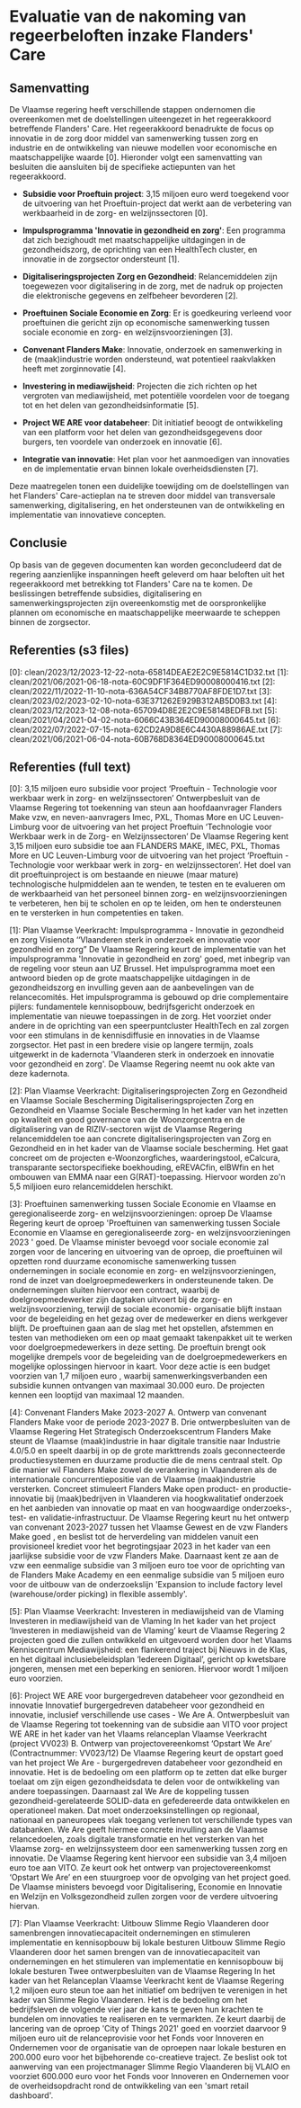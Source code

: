 # Evaluatie van de nakoming van regeerbeloften inzake Flanders' Care

## Samenvatting

De Vlaamse regering heeft verschillende stappen ondernomen die overeenkomen met de doelstellingen uiteengezet in het regeerakkoord betreffende Flanders' Care. Het regeerakkoord benadrukte de focus op innovatie in de zorg door middel van samenwerking tussen zorg en industrie en de ontwikkeling van nieuwe modellen voor economische en maatschappelijke waarde \[0\]. Hieronder volgt een samenvatting van besluiten die aansluiten bij de specifieke actiepunten van het regeerakkoord.

- **Subsidie voor Proeftuin project**: 3,15 miljoen euro werd toegekend voor de uitvoering van het Proeftuin-project dat werkt aan de verbetering van werkbaarheid in de zorg- en welzijnssectoren \[0\].
  
- **Impulsprogramma 'Innovatie in gezondheid en zorg'**: Een programma dat zich bezighoudt met maatschappelijke uitdagingen in de gezondheidszorg, de oprichting van een HealthTech cluster, en innovatie in de zorgsector ondersteunt \[1\].
  
- **Digitaliseringsprojecten Zorg en Gezondheid**: Relancemiddelen zijn toegewezen voor digitalisering in de zorg, met de nadruk op projecten die elektronische gegevens en zelfbeheer bevorderen \[2\].

- **Proeftuinen Sociale Economie en Zorg**: Er is goedkeuring verleend voor proeftuinen die gericht zijn op economische samenwerking tussen sociale economie en zorg- en welzijnsvoorzieningen \[3\].

- **Convenant Flanders Make**: Innovatie, onderzoek en samenwerking in de (maak)industrie worden ondersteund, wat potentieel raakvlakken heeft met zorginnovatie \[4\].

- **Investering in mediawijsheid**: Projecten die zich richten op het vergroten van mediawijsheid, met potentiële voordelen voor de toegang tot en het delen van gezondheidsinformatie \[5\].

- **Project WE ARE voor databeheer**: Dit initiatief beoogt de ontwikkeling van een platform voor het delen van gezondheidsgegevens door burgers, ten voordele van onderzoek en innovatie \[6\].

- **Integratie van innovatie**: Het plan voor het aanmoedigen van innovaties en de implementatie ervan binnen lokale overheidsdiensten \[7\].

Deze maatregelen tonen een duidelijke toewijding om de doelstellingen van het Flanders' Care-actieplan na te streven door middel van transversale samenwerking, digitalisering, en het ondersteunen van de ontwikkeling en implementatie van innovatieve concepten.

## Conclusie

Op basis van de gegeven documenten kan worden geconcludeerd dat de regering aanzienlijke inspanningen heeft geleverd om haar beloften uit het regeerakkoord met betrekking tot Flanders' Care na te komen. De beslissingen betreffende subsidies, digitalisering en samenwerkingsprojecten zijn overeenkomstig met de oorspronkelijke plannen om economische en maatschappelijke meerwaarde te scheppen binnen de zorgsector.

## Referenties (s3 files)

\[0\]: clean/2023/12/2023-12-22-nota-65814DEAE2E2C9E5814C1D32.txt
\[1\]: clean/2021/06/2021-06-18-nota-60C9DF1F364ED90008000416.txt
\[2\]: clean/2022/11/2022-11-10-nota-636A54CF34B8770AF8FDE1D7.txt
\[3\]: clean/2023/02/2023-02-10-nota-63E371262E929B312AB5D0B3.txt
\[4\]: clean/2023/12/2023-12-08-nota-657094D8E2E2C9E5814BEDFB.txt
\[5\]: clean/2021/04/2021-04-02-nota-6066C43B364ED90008000645.txt
\[6\]: clean/2022/07/2022-07-15-nota-62CD2A9D8E6C4430A88986AE.txt
\[7\]: clean/2021/06/2021-06-04-nota-60B768D8364ED90008000645.txt


## Referenties (full text)

\[0\]: 3,15 miljoen euro subsidie voor project ‘Proeftuin - Technologie voor werkbaar werk in zorg- en welzijnssectoren’ Ontwerpbesluit van de Vlaamse Regering tot toekenning van steun aan hoofdaanvrager Flanders Make vzw, en neven-aanvragers Imec, PXL, Thomas More en UC Leuven-Limburg voor de uitvoering van het project Proeftuin ‘Technologie voor Werkbaar werk in de Zorg- en Welzijnssectoren’  De Vlaamse Regering kent 3,15 miljoen euro subsidie toe aan FLANDERS MAKE, IMEC, PXL, Thomas More en UC Leuven-Limburg voor de uitvoering van het project ‘Proeftuin - Technologie voor werkbaar werk in zorg- en welzijnssectoren’. Het doel van dit proeftuinproject is om bestaande en nieuwe (maar mature) technologische hulpmiddelen aan te wenden, te testen en te evalueren om de werkbaarheid van het personeel binnen zorg- en welzijnsvoorzieningen te verbeteren, hen bij te scholen en op te leiden, om hen te ondersteunen en te versterken in hun competenties en taken.

\[1\]: Plan Vlaamse Veerkracht: Impulsprogramma - Innovatie in gezondheid en zorg Visienota ‘‘Vlaanderen sterk in onderzoek en innovatie voor gezondheid en zorg”  De Vlaamse Regering keurt de implementatie van het impulsprogramma 'Innovatie in gezondheid en zorg' goed, met inbegrip van de regeling voor steun aan UZ Brussel. Het impulsprogramma moet een antwoord bieden op de grote maatschappelijke uitdagingen in de gezondheidszorg en invulling geven aan de aanbevelingen van de relancecomités. Het impulsprogramma is gebouwd op drie complementaire pijlers: fundamentele kennisopbouw, bedrijfsgericht onderzoek en implementatie van nieuwe toepassingen in de zorg. Het voorziet onder andere in de oprichting van een speerpuntcluster HealthTech en zal zorgen voor een stimulans in de kennisdiffusie en innovaties in de Vlaamse zorgsector. Het past in een bredere visie op langere termijn, zoals uitgewerkt in de kadernota 'Vlaanderen sterk in onderzoek en innovatie  voor gezondheid en zorg'. De Vlaamse Regering neemt nu ook akte van deze kadernota.

\[2\]: Plan Vlaamse Veerkracht: Digitaliseringsprojecten Zorg en Gezondheid en Vlaamse Sociale Bescherming Digitaliseringsprojecten Zorg en Gezondheid en Vlaamse Sociale Bescherming  In het kader van ​het inzetten op kwaliteit en  good governance van de Woonzorgcentra en de digitalisering van de RIZIV-sectoren  wijst de Vlaamse Regering relancemiddelen toe aan  concrete digitaliseringsprojecten van Zorg en Gezondheid   en in het kader van de Vlaamse sociale bescherming. Het gaat concreet om de projecten e-Woonzorgfiches, waarderingstool, eCalcura, transparante sectorspecifieke boekhouding, eREVACfin, eIBWfin en het ombouwen van EMMA naar een G(RAT)-toepassing. Hiervoor worden zo'n  5,5 miljioen euro  relancemiddelen herschikt.

\[3\]: Proeftuinen samenwerking tussen Sociale Economie en Vlaamse en geregionaliseerde zorg- en welzijnsvoorzieningen: oproep   De Vlaamse Regering keurt de oproep 'Proeftuinen van samenwerking tussen Sociale Economie en Vlaamse en geregionaliseerde zorg- en welzijnsvoorzieningen 2023 ' goed. De Vlaamse minister bevoegd voor sociale economie zal zorgen voor de lancering en uitvoering van de oproep, die proeftuinen wil opzetten rond duurzame economische samenwerking tussen ondernemingen in sociale economie en zorg- en welzijnsvoorzieningen, rond de inzet van doelgroepmedewerkers in ondersteunende taken. De ondernemingen sluiten hiervoor een contract, waarbij de doelgroepmedewerker zijn dagtaken uitvoert bij de zorg- en welzijnsvoorziening, terwijl de sociale economie- organisatie blijft instaan voor de begeleiding en het gezag over de medewerker en diens werkgever blijft. De proeftuinen gaan aan de slag met het opstellen, afstemmen en testen van methodieken om een op maat gemaakt takenpakket uit te werken voor doelgroepmedewerkers in deze setting. De proeftuin brengt ook mogelijke drempels voor de begeleiding van de doelgroepmedewerkers en mogelijke oplossingen hiervoor in kaart. Voor deze actie is een budget voorzien van 1,7 miljoen euro , waarbij samenwerkingsverbanden een subsidie kunnen ontvangen van maximaal 30.000 euro. De projecten kennen een looptijd van maximaal 12 maanden.

\[4\]: Convenant Flanders Make 2023-2027 A. Ontwerp van convenant Flanders Make voor de periode 2023-2027 B. Drie ontwerpbesluiten van de Vlaamse Regering  Het Strategisch Onderzoekscentrum Flanders Make steunt de Vlaamse (maak)industrie in haar digitale transitie naar Industrie 4.0/5.0 en speelt daarbij in op de grote markttrends zoals geconnecteerde productiesystemen en duurzame productie die de mens centraal stelt. Op die manier wil Flanders Make zowel de verankering in Vlaanderen als de internationale concurrentiepositie van de Vlaamse (maak)industrie versterken. Concreet stimuleert Flanders Make open product- en productie-innovatie bij (maak)bedrijven in Vlaanderen via hoogkwalitatief onderzoek en het aanbieden van innovatie op maat en van hoogwaardige onderzoeks-, test- en validatie-infrastructuur. De Vlaamse Regering keurt nu het ontwerp van convenant 2023-2027 tussen het Vlaamse Gewest en de vzw Flanders Make goed , en beslist tot de herverdeling van middelen vanuit een provisioneel krediet voor het begrotingsjaar 2023 in het kader van een jaarlijkse subsidie voor de vzw Flanders Make. Daarnaast kent ze aan de vzw een eenmalige subsidie van 3 miljoen euro toe voor de oprichting van de Flanders Make Academy en een eenmalige subsidie van 5 miljoen euro voor de uitbouw van de onderzoekslijn 'Expansion to include factory level (warehouse/order picking) in flexible assembly'.

\[5\]: Plan Vlaamse Veerkracht: Investeren in mediawijsheid van de Vlaming Investeren in mediawijsheid van de Vlaming  In het kader van het project  ‘Investeren in mediawijsheid  van de Vlaming’ keurt de Vlaamse Regering 2 projecten goed die zullen ontwikkeld en uitgevoerd worden door het Vlaams Kenniscentrum Mediawijsheid: een flankerend traject bij Nieuws in de Klas,  en het digitaal inclusiebeleidsplan ‘Iedereen Digitaal’, gericht op kwetsbare jongeren, mensen met een beperking en senioren. Hiervoor wordt 1 miljoen euro voorzien.

\[6\]: Project WE ARE voor burgergedreven databeheer voor gezondheid en innovatie Innovatief burgergedreven databeheer voor gezondheid en innovatie, inclusief verschillende use cases - We Are A. Ontwerpbesluit van de Vlaamse Regering tot toekenning van de subsidie aan VITO voor project WE ARE in het kader van het Vlaams relanceplan Vlaamse Veerkracht (project VV023) B. Ontwerp van projectovereenkomst ‘Opstart We Are’ (Contractnummer: VV023/12)  De Vlaamse Regering  keurt de opstart goed van het project We Are - burgergedreven databeheer voor gezondheid en innovatie.  Het is de bedoeling om een platform op te zetten dat elke burger toelaat om zijn eigen gezondheidsdata te delen voor de ontwikkeling van andere toepassingen. Daarnaast zal We Are de koppeling tussen gezondheid-gerelateerde SOLID-data en gefedereerde data ontwikkelen en operationeel maken. Dat moet onderzoeksinstellingen op regionaal, nationaal en paneuropees vlak toegang verlenen tot verschillende types van databanken. We Are geeft hiermee concrete invulling aan de Vlaamse relancedoelen, zoals digitale transformatie en het versterken van het Vlaamse zorg- en welzijnssysteem door een samenwerking tussen zorg en innovatie. De Vlaamse Regering kent hiervoor een subsidie van 3,4 miljoen euro toe aan VITO. Ze keurt ook het ontwerp van projectovereenkomst ‘Opstart We Are’  en een stuurgroep voor de opvolging van het project goed. De Vlaamse ministers bevoegd voor Digitalisering, Economie en Innovatie en Welzijn en Volksgezondheid zullen zorgen voor de verdere uitvoering hiervan.

\[7\]: Plan Vlaamse Veerkracht: Uitbouw Slimme Regio Vlaanderen door samenbrengen innovatiecapaciteit ondernemingen en stimuleren implementatie en kennisopbouw bij lokale besturen Uitbouw Slimme Regio Vlaanderen door het samen brengen van de innovatiecapaciteit van ondernemingen en het stimuleren van implementatie en kennisopbouw bij lokale besturen Twee ontwerpbesluiten van de Vlaamse Regering  In het kader van het Relanceplan Vlaamse Veerkracht kent de Vlaamse Regering 1,2 miljoen euro  steun toe aan het initiatief om bedrijven te verenigen in het kader van Slimme Regio Vlaanderen. Het is de bedoeling om het bedrijfsleven de volgende vier jaar de kans te geven hun krachten te bundelen om innovaties te realiseren en te vermarkten. Ze keurt daarbij de lancering van de oproep 'City of Things 2021' goed en voorziet daarvoor 9 miljoen euro uit de relanceprovisie voor het Fonds voor Innoveren en Ondernemen voor de organisatie van de oproepen naar lokale besturen en 200.000 euro voor het bijbehorende co-creatieve traject. Ze beslist ook tot aanwerving van een projectmanager Slimme Regio Vlaanderen bij VLAIO en voorziet 600.000 euro voor het Fonds voor Innoveren en Ondernemen voor de overheidsopdracht rond de ontwikkeling van een 'smart retail dashboard'.

